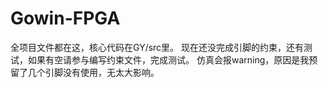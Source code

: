 # Gowin-FPGA
全项目文件都在这，核心代码在GY/src里。
现在还没完成引脚的约束，还有测试，如果有空请参与编写约束文件，完成测试。
仿真会报warning，原因是我预留了几个引脚没有使用，无太大影响。
